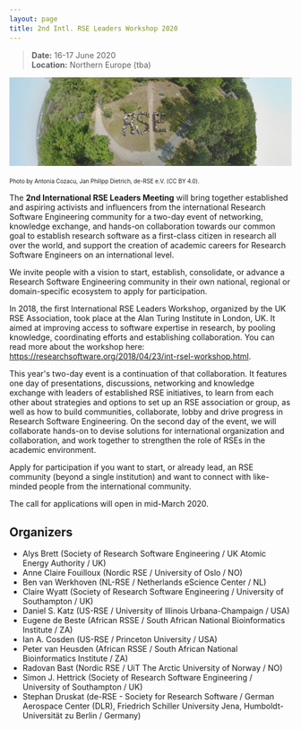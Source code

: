 ```yaml
---
layout: page
title: 2nd Intl. RSE Leaders Workshop 2020
---
```


> **Date:** 16-17 June 2020  
> **Location:** Northern Europe (tba)

![Edited group photo from the deRSE19 conference.](./img/derse.png)

<span style="font-size:x-small">Photo by Antonia Cozacu, Jan Philipp Dietrich, de-RSE e.V. (CC BY 4.0).</span>

The **2nd International RSE Leaders Meeting** will bring together established and aspiring activists and influencers from the 
international Research Software Engineering community for a two-day event of networking, knowledge exchange, 
and hands-on collaboration towards our common goal to establish research software as a first-class citizen in 
research all over the world, and support the creation of academic careers for Research Software Engineers on 
an international level.

We invite people with a vision to start, establish, consolidate, or advance a Research Software Engineering 
community in their own national, regional or domain-specific ecosystem to apply for participation.

In 2018, the first International RSE Leaders Workshop, organized by the UK RSE Association, took place at 
the Alan Turing Institute in London, UK.
It aimed at improving access to software expertise in research, by pooling knowledge, coordinating efforts 
and establishing collaboration.
You can read more about the workshop here: <https://researchsoftware.org/2018/04/23/int-rsel-workshop.html>.


This year's two-day event is a continuation of that collaboration.
It features one day of presentations, discussions, networking and knowledge exchange with leaders of 
established RSE initiatives, to learn from each other about strategies and options to set up an RSE 
association or group, as well as how to build communities, collaborate, lobby and drive progress in 
Research Software Engineering.
On the second day of the event, we will collaborate hands-on to devise solutions for international 
organization and collaboration, and work together to strengthen the role of RSEs in the academic environment.

Apply for participation if you want to start, or already lead, an RSE community (beyond a single institution) 
and want to connect with like-minded people from the international community.

The call for applications will open in mid-March 2020.

## Organizers

- Alys Brett (Society of Research Software Engineering / UK Atomic Energy Authority / UK)
- Anne Claire Fouilloux (Nordic RSE / University of Oslo / NO)
- Ben van Werkhoven (NL-RSE / Netherlands eScience Center / NL)
- Claire Wyatt (Society of Research Software Engineering / University of Southampton / UK)
- Daniel S. Katz (US-RSE / University of Illinois Urbana-Champaign / USA)
- Eugene de Beste (African RSSE / South African National Bioinformatics Institute / ZA)
- Ian A. Cosden (US-RSE / Princeton University / USA)
- Peter van Heusden (African RSSE / South African National Bioinformatics Institute / ZA)
- Radovan Bast (Nordic RSE / UiT The Arctic University of Norway / NO)
- Simon J. Hettrick (Society of Research Software Engineering / University of Southampton / UK)
- Stephan Druskat (de-RSE - Society for Research Software / German Aerospace Center (DLR), Friedrich Schiller University Jena, Humboldt-Universität zu Berlin / Germany)
